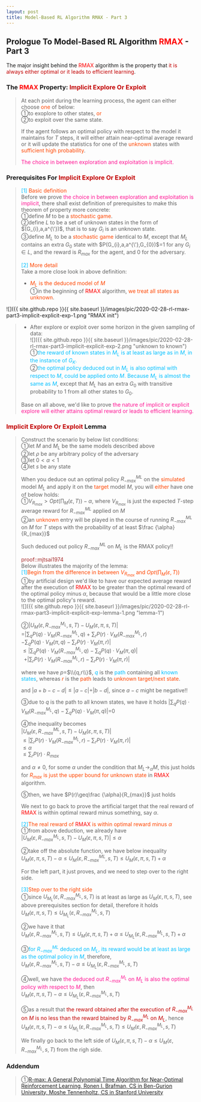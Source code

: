 ```yaml
---
layout: post
title: Model-Based RL Algorithm RMAX - Part 3
---
```


## Prologue To Model-Based RL Algorithm <font color="Red">RMAX</font> - Part 3
<p class="message">
The major insight behind the <font color="Red">RMAX</font> algorithm is the property that <font color="#C20000">it is always either optimal or it leads to efficient learning</font>.   
</p>

### The <font color="Red">RMAX</font> Property: <font color="#C20000">Implicit Explore Or Exploit</font>
>At each point during the learning process, the agent can either choose <font color="OrangeRed">one</font> of below:  
>&#10112;to exoplore to other states, <font color="OrangeRed">or</font>  
>&#10113;to exploit over the same state.
>
>If the agent follows an optimal policy with respect to the model it maintains for $T$ steps, it will either attain near-optimal average reward or it will update the statistics for one of the <font color="OrangeRed">unknown</font> states with <font color="OrangeRed">sufficient high probability</font>.  
>
><font color="DeepPink">The choice in between exploration and exploitation is implicit.</font>  

### Prerequisites For <font color="#C20000">Implicit Explore Or Exploit</font>
><font color="DeepSkyBlue">[1]</font>
><font color="OrangeRed">Basic definition</font>  
>Before we prove <font color="DeepPink">the choice in between exploration and exploitation is implicit</font>, there shall exist definition of prerequisites to make this theorem of property more concrete:  
>&#10112;define $M$ to be a <font color="OrangeRed">stochastic game</font>.  
>&#10113;define $L$ to be a set of unknown states in the form of $(G_{i},a,a^{\'})$, that is to say $G_{i}$ is an unknown state.  
>&#10114;define $M_{L}$ to be a <font color="OrangeRed">stochastic game</font> identical to $M$, except that $M_{L}$ contains an extra $G_{0}$ state with $P(G_{i},a,a^{\'},G_{0})$=$1$ for any $G_{i}\in L$, and the reward is $R_{max}$ for the agent, and $0$ for the adversary.  
>
><font color="DeepSkyBlue">[2]</font>
><font color="OrangeRed">More detail</font>  
>Take a more close look in above definition:  
>* <font color="OrangeRed">$M_{L}$ is the deduced model of $M$</font>  
>&#10112;in the beginning of <font color="Red">RMAX</font> algorithm, <font color="OrangeRed">we treat all states as unknown</font>.  
>
![]({{ site.github.repo }}{{ site.baseurl }}/images/pic/2020-02-28-rl-rmax-part3-implicit-explicit-exp-1.png "RMAX init")
>
>* After explore or exploit over some horizon in the given sampling of data:  
![]({{ site.github.repo }}{{ site.baseurl }}/images/pic/2020-02-28-rl-rmax-part3-implicit-explicit-exp-2.png "unknown to known")
>&#10112;<font color="DeepSkyBlue">the reward of known states in $M_{L}$ is at least as large as in $M$, in the instance of $G_{K}$.</font>  
>&#10113;<font color="DeepSkyBlue">the optimal policy deduced out in $M_{L}$ is also optimal with respect to $M$, could be applied onto $M$.  Because $M_{L}$ is almost the same as $M$</font>, except that $M_{L}$ has an extra $G_{0}$ with transitive probability to $1$ from all other states to $G_{0}$.  
>
>Base on all above, we'd like to prove <font color="DeepPink">the nature of implicit or explicit explore will either attains optimal reward or leads to efficient learning.</font>  

### <font color="#C20000">Implicit Explore Or Exploit</font> Lemma
>Construct the scenario by below list conditions:  
>&#10112;let $M$ and $M_{L}$ be the same models described above  
>&#10113;let $\rho$ be any arbitrary policy of the adversary  
>&#10114;let $0<\alpha<1$  
>&#10115;let $s$ be any state  
>
>When you deduce out an optimal policy $R_{-max}^{ML}$ on the <font color="OrangeRed">simulated</font> model $M_{L}$ and apply it on the <font color="OrangeRed">target</font> model $M$, you will <font color="OrangeRed">either</font> have one of below holds:  
>&#10112;$V_{R_{max}}>Opt(\prod_{M}(\varepsilon,T))-\alpha$, where $V_{R_{max}}$ is just the expected $T$-step average reward for $R_{-max}^{ML}$ applied on $M$  
>&#10113;an <font color="OrangeRed">unknown</font> entry will be played in the course of running $R_{-max}^{ML}$ on $M$ for $T$ steps with the probability of at least $\frac {\alpha}{R_{max}}$
>
>Such deduced out policy $R_{-max}^{ML}$ on $M_{L}$ is the RMAX policy!!  
>
><font color="Brown">proof::mjtsai1974</font>  
>Below illustrates the majority of the lemma:    
><font color="OrangeRed"><font color="DeepSkyBlue">[1]</font>Begin from the difference in between $V_{R_{max}}$ and $Opt(\prod_{M}(\varepsilon,T))$</font>  
>&#10112;by artificial design we'd like to have our expected average reward after the execution of <font color="Red">RMAX</font> to be greater than the optimal reward of the optimal policy minus $\alpha$, because that would be a little more close to the optimal policy's reward.  
![]({{ site.github.repo }}{{ site.baseurl }}/images/pic/2020-02-28-rl-rmax-part3-implicit-explicit-exp-lemma-1.png "lemma-1")
>
>&#10113;$\vert U_{M}(\varepsilon,R_{-max}^{M_{L}},s,T)-U_{M}(\varepsilon,\pi,s,T)\vert$  
>=$\vert\sum_{q}P(q)\cdot V_{M}(R_{-max}^{M_{L}},q)+\sum_{r}P(r)\cdot V_{M}(R_{-max}^{M_{L}},r)$  
>$-\sum_{q}P(q)\cdot V_{M}(\pi,q)-\sum_{r}P(r)\cdot V_{M}(\pi,r)\vert$  
>$\leq\vert\sum_{q}P(q)\cdot V_{M}(R_{-max}^{M_{L}},q)-\sum_{q}P(q)\cdot V_{M}(\pi,q)\vert$  
>$\;\;$+$\vert\sum_{r}P(r)\cdot V_{M}(R_{-max}^{M_{L}},r)-\sum_{r}P(r)\cdot V_{M}(\pi,r)\vert$  
>
>where we have $p$=$\\{q,r\\}$, <font color="DeepSkyBlue">$q$</font> is the <font color="DeepSkyBlue">path</font> containing all <font color="DeepSkyBlue">known states</font>, whereas <font color="OrangeRed">$r$</font> is the <font color="OrangeRed">path</font> leads to <font color="OrangeRed">unknown target/next state</font>.  
>
>and $\vert a+b-c-d\vert\leq\vert a-c\vert+\vert b-d\vert$, since $a-c$ might be negative!!
>
>&#10114;due to $q$ is the path to all known states, we have it holds
>$\vert\sum_{q}P(q)\cdot V_{M}(R_{-max}^{M_{L}},q)-\sum_{q}P(q)\cdot V_{M}(\pi,q)\vert$=$0$  
>
>&#10115;the inequality becomes  
>$\vert U_{M}(\varepsilon,R_{-max}^{ML},s,T)-U_{M}(\varepsilon,\pi,s,T)\vert$  
>$\leq\vert\sum_{r}P(r)\cdot V_{M}(R_{-max}^{M_{L}},r)-\sum_{r}P(r)\cdot V_{M}(\pi,r)\vert$  
>$\leq\alpha$  
>$\leq\sum_{r}P(r)\cdot R_{max}$  
>
>and $\alpha\neq 0$, for some $\alpha$ under the condition that $M_{L}\rightarrow_{\alpha}M$, this just holds for <font color="OrangeRed">$R_{max}$ is just the upper bound for unknown state</font> in <font color="Red">RMAX</font> algorithm.  
>
>&#10116;then, we have $P(r)\geq\frac {\alpha}{R_{max}}$ just holds  
>
>We next to go back to prove the artificial target that the real reward of <font color="Red">RMAX</font> is within optimal reward minus something, say $\alpha$.   
>
><font color="OrangeRed"><font color="DeepSkyBlue">[2]</font>The real reward of <font color="Red">RMAX</font> is within optimal reward minus $\alpha$</font>  
>&#10112;from above deduction, we already have  
>$\vert U_{M}(\varepsilon,R_{-max}^{M_{L}},s,T)-U_{M}(\varepsilon,\pi,s,T)\vert\leq\alpha$  
>
>&#10113;take off the absolute function, we have below inequality  
>$U_{M}(\varepsilon,\pi,s,T)-\alpha\leq U_{M}(\varepsilon,R_{-max}^{ML},s,T)\leq U_{M}(\varepsilon,\pi,s,T)+\alpha$  
>
>For the left part, it just proves, and we need to step over to the right side.  
>
><font color="OrangeRed"><font color="DeepSkyBlue">[3]</font>Step over to the right side</font>  
>&#10112;since $U_{M_{L}}(\varepsilon,R_{-max}^{M_{L}},s,T)$ is at least as large as $U_{M}(\varepsilon,\pi,s,T)$, see above prerequisites section for detail, therefore it holds  
>$U_{M}(\varepsilon,\pi,s,T)\leq U_{M_{L}}(\varepsilon,R_{-max}^{M_{L}},s,T)$  
>
>&#10113;we have it that  
>$U_{M}(\varepsilon,R_{-max}^{M_{L}},s,T)\leq U_{M}(\varepsilon,\pi,s,T)+\alpha\leq U_{M_{L}}(\varepsilon,R_{-max}^{M_{L}},s,T)+\alpha$  
>
>&#10114;<font color="DeepSkyBlue">for $R_{-max}^{ML}$ deduced on $M_{L}$, its reward would be at least as large as the optimal policy in $M$</font>, therefore,  
>$U_{M}(\varepsilon,R_{-max}^{M_{L}},s,T)-\alpha\leq U_{M_{L}}(\varepsilon,R_{-max}^{M_{L}},s,T)$  
>
>&#10115;well, we have <font color="DeepPink">the deduced out $R_{-max}^{M_{L}}$ on $M_{L}$ is also the optimal policy with respect to $M$</font>, then  
>$U_{M}(\varepsilon,\pi,s,T)-\alpha\leq U_{M_{L}}(\varepsilon,R_{-max}^{M_{L}},s,T)$  
>
>&#10116;as a result that <font color="#C20000">the reward obtained after the execution of $R_{-max}^{M_{L}}$ on $M$ is no less than the reward btained by $R_{-max}^{M_{L}}$ on $M_{L}$</font>, hence  
>$U_{M}(\varepsilon,\pi,s,T)-\alpha\leq U_{M_{L}}(\varepsilon,R_{-max}^{M_{L}},s,T)\leq U_{M}(\varepsilon,R_{-max}^{M_{L}},s,T)$  
>
>We finally go back to the left side of $U_{M}(\varepsilon,\pi,s,T)-\alpha\leq U_{M}(\varepsilon,R_{-max}^{M_{L}},s,T)$ from the righ side.  

### Addendum
>&#10112;[R-max: A General Polynomial Time Algorithm for Near-Optimal Reinforcement Learning, Ronen I. Brafman, CS in Ben-Gurion University, Moshe Tennenholtz, CS in Stanford University](http://www.jmlr.org/papers/volume3/brafman02a/brafman02a.pdf)  

<!-- Γ -->
<!-- \Omega -->
<!-- \cap intersection -->
<!-- \cup union -->
<!-- \frac{\Gamma(k + n)}{\Gamma(n)} \frac{1}{r^k}  -->
<!-- \mbox{\large$\vert$}\nolimits_0^\infty -->
<!-- \vert_0^\infty -->
<!-- \vert_{0.5}^{\infty} -->
<!-- &prime; ′ -->
<!-- &Prime; ″ -->
<!-- $E\lbrack X\rbrack$ -->
<!-- \overline{X_n} -->
<!-- \underset{Succss}P -->
<!-- \frac{{\overline {X_n}}-\mu}{S/\sqrt n} -->
<!-- \lim_{t\rightarrow\infty} -->
<!-- \int_{0}^{a}\lambda\cdot e^{-\lambda\cdot t}\operatorname dt -->
<!-- \Leftrightarrow -->
<!-- \prod_{v\in V} -->
<!-- \subset -->
<!-- \subseteq -->
<!-- \varnothing -->
<!-- \perp -->
<!-- \overset\triangle= -->
<!-- \left|X\right| -->
<!-- \xrightarrow{r_t} -->
<!-- \left\|?\right\| => ||?||-->
<!-- \left|?\right| => |?|-->
<!-- \lbrack BQ\rbrack => [BQ] -->
<!-- \subset -->
<!-- \subseteq -->
<!-- \widehat -->

<!-- Notes -->
<!-- <font color="OrangeRed">items, verb, to make it the focus, mathematic expression</font> -->
<!-- <font color="Red">KKT</font> -->
<!-- <font color="Red">SMO heuristics</font> -->
<!-- <font color="Red">F</font> distribution -->
<!-- <font color="Red">t</font> distribution -->
<!-- <font color="DeepSkyBlue">suggested item, soft item</font> -->
<!-- <font color="RoyalBlue">old alpha, quiz, example</font> -->
<!-- <font color="Green">new alpha</font> -->

<!-- <font color="#C20000">conclusion, finding</font> -->
<!-- <font color="DeepPink">positive conclusion, finding</font> -->
<!-- <font color="RosyBrown">negative conclusion, finding</font> -->

<!-- <font color="#00ADAD">policy</font> -->
<!-- <font color="#6100A8">full observable</font> -->
<!-- <font color="#FFAC12">partial observable</font> -->
<!-- <font color="#EB00EB">stochastic</font> -->
<!-- <font color="#8400E6">state transition</font> -->
<!-- <font color="#D600D6">discount factor gamma $\gamma$</font> -->
<!-- <font color="#D600D6">$V(S)$</font> -->
<!-- <font color="#9300FF">immediate reward R(S)</font> -->

<!-- ### <font color="RoyalBlue">Example</font>: Illustration By Rainy And Sunny Days In One Week -->
<!-- <font color="RoyalBlue">[Question]</font> -->
<!-- <font color="DeepSkyBlue">[Answer]</font> -->

<!-- <font color="Brown">Notes::mjtsai1974</font> -->

<!-- 
[1]Given the vehicles pass through a highway toll station is $6$ per minute, what is the probability that no cars within $30$ seconds?
><font color="DeepSkyBlue">[1]</font>
><font color="OrangeRed">Given the vehicles pass through a highway toll station is $6$ per minute, what is the probability that no cars within $30$ seconds?</font>  
-->

<!--
><font color="DeepSkyBlue">[Notes]</font>
><font color="OrangeRed">Why at this moment, the Poisson and exponential probability come out with different result?</font>  
-->

<!-- https://www.medcalc.org/manual/gamma_distribution_functions.php -->
<!-- https://www.statlect.com/probability-distributions/student-t-distribution#hid5 -->
<!-- http://www.wiris.com/editor/demo/en/ -->
